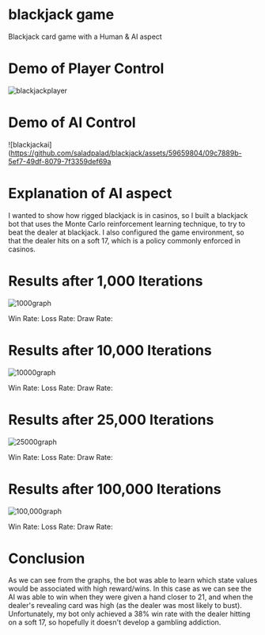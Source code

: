 # blackjack game

Blackjack card game with a Human & AI aspect

# Demo of Player Control

![blackjackplayer](https://github.com/saladpalad/blackjack/assets/59659804/2f23507d-d636-4fba-ae39-8157e94941c1)

# Demo of AI Control

![blackjackai](https://github.com/saladpalad/blackjack/assets/59659804/09c7889b-5ef7-49df-8079-7f3359def69a

# Explanation of AI aspect

I wanted to show how rigged blackjack is in casinos, so I built a blackjack bot that uses the Monte Carlo reinforcement learning technique, to try to beat the dealer at blackjack. I also configured the game environment, so that the dealer hits on a soft 17, which is a policy commonly enforced in casinos.

# Results after 1,000 Iterations
![1000graph](https://github.com/saladpalad/blackjack/assets/59659804/4b6018ed-ce59-4209-97aa-07901fc45f11)

Win Rate:
Loss Rate:
Draw Rate:

# Results after 10,000 Iterations
![10000graph](https://github.com/saladpalad/blackjack/assets/59659804/f4885a82-2e29-4027-84c3-ce8879e560c3)

Win Rate:
Loss Rate:
Draw Rate:

# Results after 25,000 Iterations
![25000graph](https://github.com/saladpalad/blackjack/assets/59659804/f444702e-f865-49bd-a3cb-2d205276a7e2)

Win Rate:
Loss Rate:
Draw Rate:

# Results after 100,000 Iterations
![100,000graph](https://github.com/saladpalad/blackjack/assets/59659804/4099e5f1-9ced-4c81-bcb6-fd18f33d2ceb)

Win Rate:
Loss Rate:
Draw Rate:

# Conclusion
As we can see from the graphs, the bot was able to learn which state values would be associated with high reward/wins. In this case as we can see the AI was able to win when they were given a hand closer to 21, and when the dealer's revealing card was high (as the dealer was most likely to bust).
Unfortunately, my bot only achieved a 38% win rate with the dealer hitting on a soft 17, so hopefully it doesn't develop a gambling addiction.




